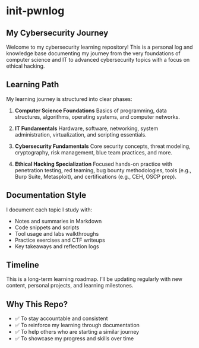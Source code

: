 # init-pwnlog

## My Cybersecurity Journey

Welcome to my cybersecurity learning repository! This is a personal log and knowledge base documenting my journey from the very foundations of computer science and IT to advanced cybersecurity topics with a focus on ethical hacking.

## Learning Path

My learning journey is structured into clear phases:

1. **Computer Science Foundations**
   Basics of programming, data structures, algorithms, operating systems, and computer networks.

2. **IT Fundamentals**
   Hardware, software, networking, system administration, virtualization, and scripting essentials.

3. **Cybersecurity Fundamentals** 
   Core security concepts, threat modeling, cryptography, risk management, blue team practices, and more.

4. **Ethical Hacking Specialization** 
   Focused hands-on practice with penetration testing, red teaming, bug bounty methodologies, tools (e.g., Burp Suite, Metasploit), and certifications (e.g., CEH, OSCP prep).

## Documentation Style

I document each topic I study with:
- Notes and summaries in Markdown
- Code snippets and scripts
- Tool usage and labs walkthroughs
- Practice exercises and CTF writeups
- Key takeaways and reflection logs

## Timeline

This is a long-term learning roadmap. I’ll be updating regularly with new content, personal projects, and learning milestones.

## Why This Repo?

- ✅ To stay accountable and consistent
- ✅ To reinforce my learning through documentation
- ✅ To help others who are starting a similar journey
- ✅ To showcase my progress and skills over time

